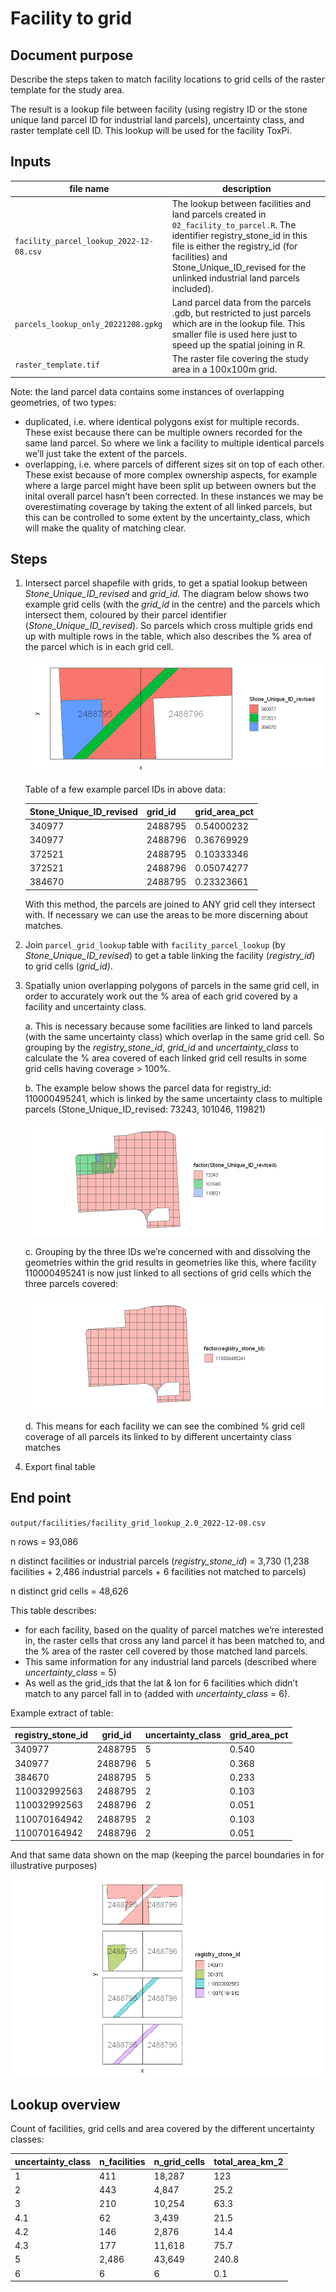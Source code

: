 # Facility to grid

## Document purpose

Describe the steps taken to match facility locations to grid cells of the raster template for the study area.

The result is a lookup file between facility (using registry ID or the stone unique land parcel ID for industrial land parcels), uncertainty class, and raster template cell ID. This lookup will be used for the facility ToxPi.

## Inputs

| file name | description |
| --- | --- |
| `facility_parcel_lookup_2022-12-08.csv` | The lookup between facilities and land parcels created in `02_facility_to_parcel.R`. The identifier registry_stone_id in this file is either the registry_id (for facilities) and Stone_Unique_ID_revised for the unlinked industrial land parcels included). |
| `parcels_lookup_only_20221208.gpkg` | Land parcel data from the parcels .gdb, but restricted to just parcels which are in the lookup file. This smaller file is used here just to speed up the spatial joining in R. |
| `raster_template.tif` | The raster file covering the study area in a 100x100m grid. |

Note: the land parcel data contains some instances of overlapping geometries, of two types:

- duplicated, i.e. where identical polygons exist for multiple records. These exist because there can be multiple owners recorded for the same land parcel. So where we link a facility to multiple identical parcels we’ll just take the extent of the parcels.
- overlapping, i.e. where parcels of different sizes sit on top of each other. These exist because of more complex ownership aspects, for example where a large parcel might have been split up between owners but the inital overall parcel hasn’t been corrected. In these instances we may be overestimating coverage by taking the extent of all linked parcels, but this can be controlled to some extent by the uncertainty_class, which will make the quality of matching clear.

## Steps

1. Intersect parcel shapefile with grids, to get a spatial lookup between *Stone_Unique_ID_revised* and *grid_id.* 
The diagram below shows two example grid cells (with the *grid_id* in the centre) and the parcels which intersect them, coloured by their parcel identifier (*Stone_Unique_ID_revised*). So parcels which cross multiple grids end up with multiple rows in the table, which also describes the % area of the parcel which is in each grid cell. 
    
    ![parcel to grid diagram](figs/fig%20-%2003%20parcel%20to%20grid%20diagram.png)
    
    Table of a few example parcel IDs in above data:
    
    | Stone_Unique_ID_revised | grid_id | grid_area_pct |
    | --- | --- | --- |
    | 340977 | 2488795 | 0.54000232 |
    | 340977 | 2488796 | 0.36769929 |
    | 372521 | 2488795 | 0.10333346 |
    | 372521 | 2488796 | 0.05074277 |
    | 384670 | 2488795 | 0.23323661 |
    
    With this method, the parcels are joined to ANY grid cell they intersect with. If necessary we can use the areas to be more discerning about matches.
    
    
2. Join `parcel_grid_lookup` table with `facility_parcel_lookup` (by *Stone_Unique_ID_revised*) to get a table linking the facility (*registry_id*) to grid cells (*grid_id)*.

3. Spatially union overlapping polygons of parcels in the same grid cell, in order to accurately work out the % area of each grid covered by a facility and uncertainty class.

    a. This is necessary because some facilities are linked to land parcels (with the same uncertainty class) which overlap in the same grid cell. So grouping by the *registry_stone_id*, *grid_id* and *uncertainty_class* to calculate the % area covered of each linked grid cell results in some grid cells having coverage > 100%.

    b. The example below shows the parcel data for registry_id: 110000495241, which is linked by the same uncertainty class to multiple parcels (Stone_Unique_ID_revised: 73243, 101046, 119821)
        
    ![Untitled](figs/fig%20-%2003%20parcel%20to%20grid%20diagram%202.png)
        
    c. Grouping by the three IDs we’re concerned with and dissolving the geometries within the grid results in geometries like this, where facility 110000495241 is now just linked to all sections of grid cells which the three parcels covered:
        
    ![Untitled](figs/fig%20-%2003%20parcel%20to%20grid%20diagram%203.png)
        
    d. This means for each facility we can see the combined % grid cell coverage of all parcels its linked to by different uncertainty class matches
4. Export final table

## End point

`output/facilities/facility_grid_lookup_2.0_2022-12-08.csv`

n rows = 93,086

n distinct facilities or industrial parcels (*registry_stone_id*) = 3,730 (1,238 facilities + 2,486 industrial parcels + 6 facilities not matched to parcels)

n distinct grid cells = 48,626

This table describes:

- for each facility, based on the quality of parcel matches we’re interested in, the raster cells that cross any land parcel it has been matched to, and the % area of the raster cell covered by those matched land parcels.
- This same information for any industrial land parcels (described where *uncertainty_class* = 5)
- As well as the grid_ids that the lat & lon for 6 facilities which didn’t match to any parcel fall in to  (added with *uncertainty_class* = 6).

Example extract of table:

| registry_stone_id | grid_id | uncertainty_class | grid_area_pct |
| --- | --- | --- | --- |
| 340977 | 2488795 | 5 | 0.540 |
| 340977 | 2488796 | 5 | 0.368 |
| 384670 | 2488795 | 5 | 0.233 |
| 110032992563 | 2488795 | 2 | 0.103 |
| 110032992563 | 2488796 | 2 | 0.051 |
| 110070164942 | 2488795 | 2 | 0.103 |
| 110070164942 | 2488796 | 2 | 0.051 |

And that same data shown on the map (keeping the parcel boundaries in for illustrative purposes)

![Untitled](figs/fig%20-%2003%20parcel%20to%20grid%20diagram%204.png)

## Lookup overview

Count of facilities, grid cells and area covered by the different uncertainty classes:

| uncertainty_class | n_facilities | n_grid_cells | total_area_km_2 |
| --- | --- | --- | --- |
| 1 | 	411 | 	18,287 | 	123 | 
| 2 | 	443 | 	4,847 | 	25.2 | 
| 3 | 	210 | 	10,254 | 	63.3 | 
| 4.1 | 	62 | 	3,439 | 	21.5 | 
| 4.2 | 	146 | 	2,876 | 	14.4 | 
| 4.3 | 	177 | 	11,618 | 	75.7 | 
| 5 | 	2,486 | 	43,649 | 	240.8 | 
| 6 | 	6 | 	6 | 	0.1 | 

